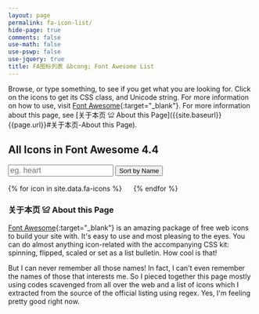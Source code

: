 ```yaml
---
layout: page
permalink: fa-icon-list/
hide-page: true
comments: false
use-math: false
use-pswp: false
use-jquery: true
title: FA图标列表 &bcong; Font Awesome List
---
```


<link rel="stylesheet" href="{{ site.baseurl }}/public/css/font-awesome.css"/>
<link rel="stylesheet" href="{{ site.baseurl }}/public/css/tooltipster/tooltipster.css"/>
<link rel="stylesheet" href="{{ site.baseurl }}/public/css/tooltipster/tooltipster-shadow.css"/>
<script type="text/javascript" src="/public/js/list.js"></script>
<script type="text/javascript" src="/public/js/jquery.tooltipster.min.js"></script>

Browse, or type something, to see if you get what you are looking for. Click on the icons to get its CSS class, and Unicode string. For more information on how to use, visit [Font Awesome](http://fortawesome.github.io/Font-Awesome/){:target="_blank"}. For more information about this page, see [关于本页 &#8780; About this Page]({{site.baseurl}}{{page.url}}#关于本页-About this Page).

<div id="icons">
  <h2>All Icons in Font Awesome 4.4</h2>
  <input type="text" class="search" placeholder="eg. heart">
  <button class="sort defaultBtn" data-sort="icon" data-insensitive="true">Sort by Name</button>
  <ul class="list">
  {% for icon in site.data.fa-icons %}
  <li><a href="#" onclick="return false" class="icon tooltip" title="<code>{{ icon.name }} [{{icon.unicode}}]</code>" border="1px solid black"><i class="fa {{ icon.name }} fa-fw fa-3x"></i></a></li>
  {% endfor %}
  </ul>
</div>

<div id="关于本页-About this Page" ></div>

### 关于本页 &#8780; About this Page

[Font Awesome](http://fortawesome.github.io/Font-Awesome/){:target="_blank"} is an amazing package of free web icons to build your site with. It's easy to use and most pleasing to the eyes. You can do almost anything icon-related with the accompanying CSS kit: spinning, flipped, scaled or set as a list bulletin. How cool is that!

But I can never remember all those names! In fact, I can't even remember the names of those that interests me. So I pieced together this page mostly using codes scavenged from all over the web and a list of icons which I extracted from the source of the official listing using regex. Yes, I'm feeling pretty good right now. 

<style>
  .list {
    list-style: none;
    padding: 0;
  }
  .list li {
    display: inline-block;
    margin: 0 1rem 1rem 0;
  }
  .search {
    font-size: 1rem;
  }
</style>

<script>
$(document).ready(function() {
  $('.tooltip').tooltipster({
    theme: 'tooltipster-shadow',
    contentAsHTML: true,
    trigger: 'click',
    position: 'bottom',
  });

  var options = {
  valueNames: [ 'icon' ],
  page: 700
  };

  var tagList = new List('icons', options);
  tagList.sort('icon', { order: "asc" });
});

</script>
